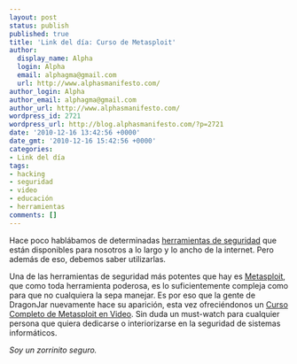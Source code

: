 ```yaml
---
layout: post
status: publish
published: true
title: 'Link del día: Curso de Metasploit'
author:
  display_name: Alpha
  login: Alpha
  email: alphagma@gmail.com
  url: http://www.alphasmanifesto.com/
author_login: Alpha
author_email: alphagma@gmail.com
author_url: http://www.alphasmanifesto.com/
wordpress_id: 2721
wordpress_url: http://blog.alphasmanifesto.com/?p=2721
date: '2010-12-16 13:42:56 +0000'
date_gmt: '2010-12-16 15:42:56 +0000'
categories:
- Link del día
tags:
- hacking
- seguridad
- video
- educación
- herramientas
comments: []
---
```


Hace poco hablábamos de determinadas <a href="https://blog.alphasmanifesto.com/2010/12/07/link-del-dia-herramientas-de-seguridad/">herramientas de seguridad</a> que están disponibles para nosotros a lo largo y lo ancho de la internet. Pero además de eso, debemos saber utilizarlas.

Una de las herramientas de seguridad más potentes que hay es <a href="http://www.metasploit.com/">Metasploit</a>, que como toda herramienta poderosa, es lo suficientemente compleja como para que no cualquiera la sepa manejar. Es por eso que la gente de DragonJar nuevamente hace su aparición, esta vez ofreciéndonos un <a href="http://www.dragonjar.org/completo-curso-de-metasploit-en-video.xhtml">Curso Completo de Metasploit en Video</a>. Sin duda un must-watch para cualquier persona que quiera dedicarse o interiorizarse en la seguridad de sistemas informáticos.

_Soy un zorrinito seguro._
